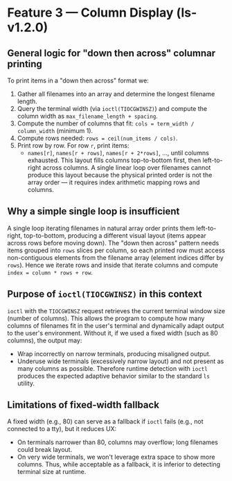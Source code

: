 # Feature 3 — Column Display (ls-v1.2.0)

## General logic for "down then across" columnar printing
To print items in a "down then across" format we:
1. Gather all filenames into an array and determine the longest filename length.
2. Query the terminal width (via `ioctl(TIOCGWINSZ)`) and compute the column width as `max_filename_length + spacing`.
3. Compute the number of columns that fit: `cols = term_width / column_width` (minimum 1).
4. Compute rows needed: `rows = ceil(num_items / cols)`.
5. Print row by row. For row `r`, print items:
   - `names[r]`, `names[r + rows]`, `names[r + 2*rows]`, ..., until columns exhausted.
This layout fills columns top-to-bottom first, then left-to-right across columns. A single linear loop over filenames cannot produce this layout because the physical printed order is not the array order — it requires index arithmetic mapping rows and columns.

## Why a simple single loop is insufficient
A single loop iterating filenames in natural array order prints them left-to-right, top-to-bottom, producing a different visual layout (items appear across rows before moving down). The "down then across" pattern needs items grouped into `rows` slices per column, so each printed row must access non-contiguous elements from the filename array (element indices differ by `rows`). Hence we iterate rows and inside that iterate columns and compute `index = column * rows + row`.

## Purpose of `ioctl(TIOCGWINSZ)` in this context
`ioctl` with the `TIOCGWINSZ` request retrieves the current terminal window size (number of columns). This allows the program to compute how many columns of filenames fit in the user's terminal and dynamically adapt output to the user's environment. Without it, if we used a fixed width (such as 80 columns), the output may:
- Wrap incorrectly on narrow terminals, producing misaligned output.
- Underuse wide terminals (excessively narrow layout) and not present as many columns as possible.
Therefore runtime detection with `ioctl` produces the expected adaptive behavior similar to the standard `ls` utility.

## Limitations of fixed-width fallback
A fixed width (e.g., 80) can serve as a fallback if `ioctl` fails (e.g., not connected to a tty), but it reduces UX:
- On terminals narrower than 80, columns may overflow; long filenames could break layout.
- On very wide terminals, we won't leverage extra space to show more columns.
Thus, while acceptable as a fallback, it is inferior to detecting terminal size at runtime.

